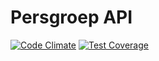 # Persgroep API

[![Code Climate](https://codeclimate.com/github/reauv/persgroep-api/badges/gpa.svg)](https://codeclimate.com/github/reauv/persgroep-api)
[![Test Coverage](https://codeclimate.com/github/reauv/persgroep-api/badges/coverage.svg)](https://codeclimate.com/github/reauv/persgroep-api/coverage)
